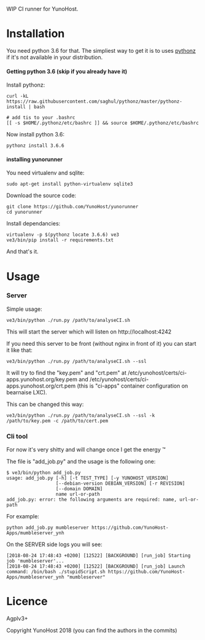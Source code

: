 WIP CI runner for YunoHost.

# Installation

You need python 3.6 for that. The simpliest way to get it is to uses [pythonz](https://bettercallsaghul.com/pythonz/) if it's not available in your distribution.

#### Getting python 3.6 (skip if you already have it)

Install pythonz:

    curl -kL https://raw.githubusercontent.com/saghul/pythonz/master/pythonz-install | bash

    # add tis to your .bashrc
    [[ -s $HOME/.pythonz/etc/bashrc ]] && source $HOME/.pythonz/etc/bashrc

Now install python 3.6:

    pythonz install 3.6.6

#### installing yunorunner

You need virtualenv and sqlite:

    sudo apt-get install python-virtualenv sqlite3

Download the source code:

    git clone https://github.com/YunoHost/yunorunner
    cd yunorunner

Install dependancies:

    virtualenv -p $(pythonz locate 3.6.6) ve3
    ve3/bin/pip install -r requirements.txt

And that's it.

# Usage

### Server

Simple usage:

    ve3/bin/python ./run.py /path/to/analyseCI.sh

This will start the server which will listen on http://localhost:4242

If you need this server to be front (without nginx in front of it) you can start it like that:

    ve3/bin/python ./run.py /path/to/analyseCI.sh --ssl

It will try to find the "key.pem" and "crt.pem" at /etc/yunohost/certs/ci-apps.yunohost.org/key.pem and /etc/yunohost/certs/ci-apps.yunohost.org/crt.pem (this is "ci-apps" container configuration on bearnaise LXC).

This can be changed this way:

    ve3/bin/python ./run.py /path/to/analyseCI.sh --ssl -k /path/to/key.pem -c /path/to/cert.pem

### Cli tool

For now it's very shitty and will change once I get the energy ™

The file is "add_job.py" and the usage is the following one:

    $ ve3/bin/python add_job.py
    usage: add_job.py [-h] [-t TEST_TYPE] [-y YUNOHOST_VERSION]
                      [--debian-version DEBIAN_VERSION] [-r REVISION]
                      [--domain DOMAIN]
                      name url-or-path
    add_job.py: error: the following arguments are required: name, url-or-path

For example:

    python add_job.py mumbleserver https://github.com/YunoHost-Apps/mumbleserver_ynh

On the SERVER side logs you will see:

    [2018-08-24 17:48:43 +0200] [12522] [BACKGROUND] [run_job] Starting job 'mumbleserver'...
    [2018-08-24 17:48:43 +0200] [12522] [BACKGROUND] [run_job] Launch command: /bin/bash ./stupidScript.sh https://github.com/YunoHost-Apps/mumbleserver_ynh "mumbleserver"

# Licence

Agplv3+

Copyright YunoHost 2018 (you can find the authors in the commits)
